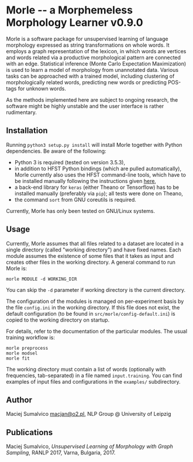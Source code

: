 # Morle -- a Morphemeless Morphology Learner v0.9.0

Morle is a software package for unsupervised learning of language morphology
expressed as string transformations on whole words. It employs a graph
representation of the lexicon, in which words are vertices and words related
via a productive morphological pattern are connected with an edge. Statistical
inference (Monte Carlo Expectation Maximization) is used to learn a model of
morphology from unannotated data. Various tasks can be approached with a
trained model, including clustering of morphologically related words,
predicting new words or predicting POS-tags for unknown words.

As the methods implemented here are subject to ongoing research, the software
might be highly unstable and the user interface is rather rudimentary.

## Installation

Running `python3 setup.py install` will install Morle together with Python 
dependencies. Be aware of the following:

* Python 3 is required (tested on version 3.5.3),
* in addition to HFST Python bindings (which are pulled automatically), Morle
  currently also uses the HFST command-line tools, which have to be installed
  manually following the instructions given [here](hfst.github.io),
* a back-end library for `keras` (either Theano or Tensorflow) has to be
  installed manually (preferably via `pip`); all tests were done on Theano,
* the command `sort` from GNU coreutils is required.

Currently, Morle has only been tested on GNU/Linux systems.

## Usage

Currently, Morle assumes that all files related to a dataset are located in a
single directory (called "working directory") and have fixed names. Each module
assumes the existence of some files that it takes as input and creates other
files in the working directory. A general command to run Morle is:

```
morle MODULE -d WORKING_DIR
```

You can skip the `-d` parameter if working directory is the current directory.

The configuration of the modules is managed on per-experiment basis by the file
`config.ini` in the working directory. If this file does not exist, the default
configuration (to be found in `src/morle/config-default.ini`) is copied to the
working directory on startup.

For details, refer to the documentation of the particular modules. The usual
training workflow is:

```
morle preprocess
morle modsel
morle fit
```

The working directory must contain a list of words (optionally with
frequencies, tab-separated) in a file named `input.training`. You can find
examples of input files and configurations in the `examples/` subdirectory.

## Author

Maciej Sumalvico <macjan@o2.pl>, NLP Group @ University of Leipzig

## Publications

Maciej Sumalvico, *Unsupervised Learning of Morphology with Graph Sampling*,
RANLP 2017, Varna, Bulgaria, 2017.
